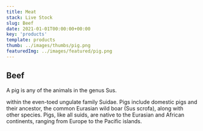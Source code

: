 ```yaml
---
title: Meat
stack: Live Stock
slug: Beef
date: 2021-01-01T00:00:00+00:00
key: 'products'
template: products
thumb: ../images/thumbs/pig.png
featuredImg: ../images/featured/pig.png
---
```

## Beef

A pig is any of the animals in the genus Sus.

within the even-toed ungulate family Suidae. Pigs include domestic pigs and their ancestor, the common Eurasian wild boar (Sus scrofa), along with other species. Pigs, like all suids, are native to the Eurasian and African continents, ranging from Europe to the Pacific islands.